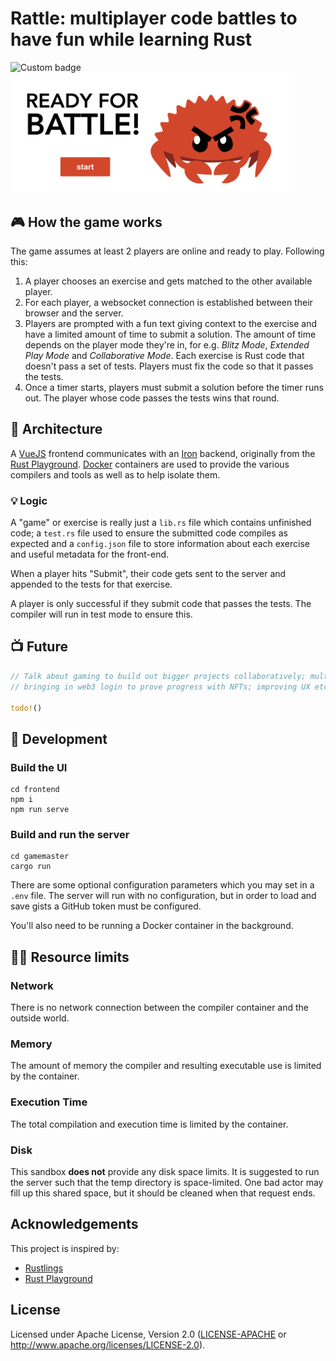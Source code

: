 # Rattle: multiplayer code battles to have fun while learning Rust

<img alt="Custom badge" src="https://img.shields.io/endpoint?label=I%20PLAY%20RATTLE%20%F0%9F%A6%80&logo=RUST&style=for-the-badge&url=https%3A%2F%2Frattlegamebadge.free.beeceptor.com%2Fbadge">

<img src="landing.png"  width="90%" height="30%">

## 🎮 How the game works

The game assumes at least 2 players are online and ready to play. Following this:

1. A player chooses an exercise and gets matched to the other available player.
1. For each player, a websocket connection is established between their browser and the server.
1. Players are prompted with a fun text giving context to the exercise and have a limited amount of time to submit a solution. The amount of time depends on the 
player mode they're in, for e.g. _Blitz Mode_, _Extended Play Mode_ and _Collaborative Mode_. Each exercise is Rust code that doesn't pass a set of tests. Players must fix the code so that it passes the tests. 
1. Once a timer starts, players must submit a solution before the timer runs out. The player whose code passes the tests wins that round.

## 🦀 Architecture

A [VueJS](https://vuejs.org/) frontend communicates with an [Iron](https://github.com/iron/iron)
backend, originally from the [Rust Playground](https://github.com/integer32llc/rust-playground). 
[Docker](https://www.docker.com/) containers are used to provide the various compilers and tools as well as to help isolate them. 

### 💡 Logic

A "game" or exercise is really just a `lib.rs` file which contains unfinished code; a `test.rs` file used to ensure the submitted code compiles as expected and a `config.json` file to store information about each exercise and useful metadata for the front-end.

When a player hits "Submit", their code gets sent to the server and appended to the tests for that exercise. 

A player is only successful if they submit code that passes the tests. The compiler will run in test mode to ensure this. 
## 📺 Future

```rust
// Talk about gaming to build out bigger projects collaboratively; multiple matches can be played at once; 
// bringing in web3 login to prove progress with NFTs; improving UX etc.

todo!()
```

## 🤖 Development

### Build the UI

```
cd frontend
npm i
npm run serve
```

### Build and run the server

```
cd gamemaster
cargo run
```

There are some optional configuration parameters which you may set in a 
`.env` file. The server will run with no configuration, but in order 
to load and save gists a GitHub token must be configured.

You'll also need to be running a Docker container in the background.

## 🧑‍💻 Resource limits

### Network

There is no network connection between the compiler container and the
outside world.

### Memory

The amount of memory the compiler and resulting executable use is
limited by the container.

### Execution Time

The total compilation and execution time is limited by the container.

### Disk

This sandbox **does not** provide any disk space limits. It is
suggested to run the server such that the temp directory is
space-limited. One bad actor may fill up this shared space, but it
should be cleaned when that request ends.

## Acknowledgements

This project is inspired by:

* [Rustlings](https://github.com/rust-lang/rustlings)
* [Rust Playground](https://github.com/integer32llc/rust-playground)

## License

Licensed under Apache License, Version 2.0 ([LICENSE-APACHE](LICENSE-APACHE) or http://www.apache.org/licenses/LICENSE-2.0).
